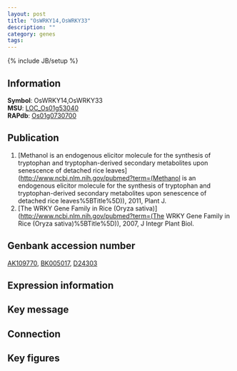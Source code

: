```yaml
---
layout: post
title: "OsWRKY14,OsWRKY33"
description: ""
category: genes
tags: 
---
```

{% include JB/setup %}

## Information
__Symbol__: OsWRKY14,OsWRKY33  
__MSU__: [LOC_Os01g53040](http://rice.plantbiology.msu.edu/cgi-bin/ORF_infopage.cgi?orf=LOC_Os01g53040)  
__RAPdb__: [Os01g0730700](http://rapdb.dna.affrc.go.jp/viewer/gbrowse_details/irgsp1?name=Os01g0730700)  

## Publication
1. [Methanol is an endogenous elicitor molecule for the synthesis of tryptophan and tryptophan-derived secondary metabolites upon senescence of detached rice leaves](http://www.ncbi.nlm.nih.gov/pubmed?term=(Methanol is an endogenous elicitor molecule for the synthesis of tryptophan and tryptophan-derived secondary metabolites upon senescence of detached rice leaves%5BTitle%5D)), 2011, Plant J.
2. [The WRKY Gene Family in Rice (Oryza sativa)](http://www.ncbi.nlm.nih.gov/pubmed?term=(The WRKY Gene Family in Rice (Oryza sativa)%5BTitle%5D)), 2007, J Integr Plant Biol.

## Genbank accession number
[AK109770](http://www.ncbi.nlm.nih.gov/nuccore/AK109770), [BK005017](http://www.ncbi.nlm.nih.gov/nuccore/BK005017), [D24303](http://www.ncbi.nlm.nih.gov/nuccore/D24303)

## Expression information

## Key message

## Connection

## Key figures


